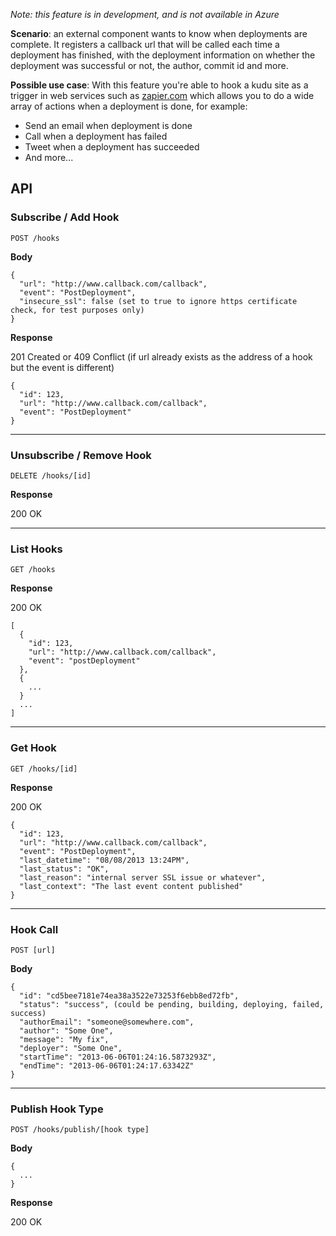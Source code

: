 _Note: this feature is in development, and is not available in Azure_

**Scenario**: an external component wants to know when deployments are complete. It registers a callback url that will be called each time a deployment has finished, with the deployment information on whether the deployment was successful or not, the author, commit id and more.

**Possible use case**: With this feature you're able to hook a kudu site as a trigger in web services such as [zapier.com](https://zapier.com) which allows you to do a wide array of actions when a deployment is done, for example:
- Send an email when deployment is done
- Call when a deployment has failed
- Tweet when a deployment has succeeded
- And more...

## API ##

### Subscribe / Add Hook ###

    POST /hooks

**Body**

```
{
  "url": "http://www.callback.com/callback",
  "event": "PostDeployment",
  "insecure_ssl": false (set to true to ignore https certificate check, for test purposes only)
}
```

**Response**

201 Created or 409 Conflict (if url already exists as the address of a hook but the event is different)

```
{
  "id": 123,
  "url": "http://www.callback.com/callback",
  "event": "PostDeployment"
}
```

***

### Unsubscribe / Remove Hook ###

    DELETE /hooks/[id]

**Response**

200 OK

***

### List Hooks ###

    GET /hooks

**Response**

200 OK

```
[
  {
    "id": 123,
    "url": "http://www.callback.com/callback",
    "event": "postDeployment"
  },
  {
    ...
  }
  ...
]
```

***

### Get Hook ###

    GET /hooks/[id]

**Response**

200 OK

```
{
  "id": 123,
  "url": "http://www.callback.com/callback",
  "event": "PostDeployment",
  "last_datetime": "08/08/2013 13:24PM",
  "last_status": "OK",
  "last_reason": "internal server SSL issue or whatever",
  "last_context": "The last event content published"
}
```

***

### Hook Call ###

    POST [url]

**Body**

```
{
  "id": "cd5bee7181e74ea38a3522e73253f6ebb8ed72fb",
  "status": "success", (could be pending, building, deploying, failed, success)
  "authorEmail": "someone@somewhere.com",
  "author": "Some One",
  "message": "My fix",
  "deployer": "Some One",
  "startTime": "2013-06-06T01:24:16.5873293Z",
  "endTime": "2013-06-06T01:24:17.63342Z"
}
```

***

### Publish Hook Type ###

    POST /hooks/publish/[hook type]

**Body**

```
{
  ...
}
```

**Response**

200 OK

